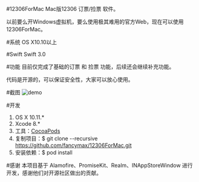 #12306ForMac
Mac版12306 订票/捡票 软件。

以前要么开Windows虚拟机，要么使用极其难用的官方Web，现在可以使用12306ForMac。

#系统
OS X10.10以上

#Swift
Swift 3.0

#功能
目前仅完成了基础的订票 和 捡票 功能，后续还会继续补充功能。

代码是开源的，可以保证安全性，大家可以放心使用。

#截图
![demo](screenshot/12306ForMac.png)

#开发
1. OS X 10.11.*
2. Xcode 8.*
3. 工具：[CocoaPods](https://cocoapods.org/)
4. 复制项目：$ git clone --recursive https://github.com/fancymax/12306ForMac.git
5. 安装依赖：$ pod install


#感谢
本项目基于 Alamofire、PromiseKit、Realm、INAppStoreWindow 进行开发，感谢他们对开源社区做出的贡献。

